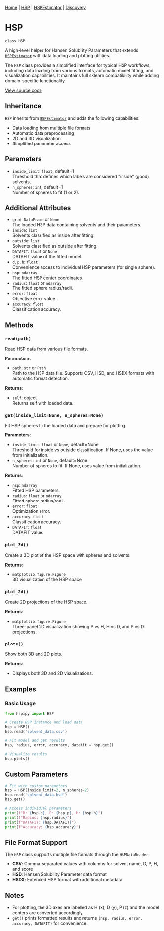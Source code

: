 [Home](index.md) | [HSP](HSP.md) | [HSPEstimator](HSPEstimator.md) | [Discovery](discovery.md)

# HSP

`class HSP`

A high-level helper for Hansen Solubility Parameters that extends [`HSPEstimator`](HSPEstimator.md) with data loading and plotting utilities.

The `HSP` class provides a simplified interface for typical HSP workflows, including data loading from various formats, automatic model fitting, and visualization capabilities. It maintains full sklearn compatibility while adding domain-specific functionality.

[View source code](https://github.com/Gnpd/HSPiPy/blob/main/hspipy/hsp.py)

## Inheritance

`HSP` inherits from [`HSPEstimator`](HSPEstimator.md) and adds the following capabilities:
- Data loading from multiple file formats
- Automatic data preprocessing
- 2D and 3D visualization
- Simplified parameter access

## Parameters

- `inside_limit`: `float`, default=1  
  Threshold that defines which labels are considered "inside" (good) solvents.
- `n_spheres`: `int`, default=1  
  Number of spheres to fit (1 or 2).

## Additional Attributes

- `grid`: `DataFrame` or `None`  
  The loaded HSP data containing solvents and their parameters.
- `inside`: `list`  
  Solvents classified as inside after fitting.
- `outside`: `list`  
  Solvents classified as outside after fitting.
- `DATAFIT`: `float` or `None`  
  DATAFIT value of the fitted model.
- `d`, `p`, `h`: `float`  
  Convenience access to individual HSP parameters (for single sphere).
- `hsp`: `ndarray`  
  The fitted HSP center coordinates.
- `radius`: `float` or `ndarray`  
  The fitted sphere radius/radii.
- `error`: `float`  
  Objective error value.
- `accuracy`: `float`  
  Classification accuracy.

## Methods

### `read(path)`

Read HSP data from various file formats.

**Parameters**:
- `path`: `str` or `Path`  
  Path to the HSP data file. Supports CSV, HSD, and HSDX formats with automatic format detection.

**Returns**:
- `self`: object  
  Returns self with loaded data.

### `get(inside_limit=None, n_spheres=None)`

Fit HSP spheres to the loaded data and prepare for plotting.

**Parameters**:
- `inside_limit`: `float` or `None`, default=None  
  Threshold for inside vs outside classification. If None, uses the value from initialization.
- `n_spheres`: `int` or `None`, default=None  
  Number of spheres to fit. If None, uses value from initialization.

**Returns**:
- `hsp`: `ndarray`  
  Fitted HSP parameters.
- `radius`: `float` or `ndarray`  
  Fitted sphere radius/radii.
- `error`: `float`  
  Optimization error.
- `accuracy`: `float`  
  Classification accuracy.
- `DATAFIT`: `float`  
  DATAFIT value.

### `plot_3d()`

Create a 3D plot of the HSP space with spheres and solvents.

**Returns**:
- `matplotlib.figure.Figure`  
  3D visualization of the HSP space.

### `plot_2d()`

Create 2D projections of the HSP space.

**Returns**:
- `matplotlib.figure.Figure`  
  Three-panel 2D visualization showing P vs H, H vs D, and P vs D projections.

### `plots()`

Show both 3D and 2D plots.

**Returns**:
- Displays both 3D and 2D visualizations.

## Examples

### Basic Usage

```python
from hspipy import HSP

# Create HSP instance and load data
hsp = HSP()
hsp.read('solvent_data.csv')

# Fit model and get results
hsp, radius, error, accuracy, datafit = hsp.get()

# Visualize results
hsp.plots()
```

## Custom Parameters

```python
# Fit with custom parameters
hsp = HSP(inside_limit=2, n_spheres=2)
hsp.read('solvent_data.hsd')
hsp.get()

# Access individual parameters
print(f"D: {hsp.d}, P: {hsp.p}, H: {hsp.h}")
print(f"Radius: {hsp.radius}")
print(f"DATAFIT: {hsp.DATAFIT}")
print(f"Accuracy: {hsp.accuracy}")

```

## File Format Support

The `HSP` class supports multiple file formats through the `HSPDataReader`:

- **CSV**: Comma-separated values with columns for solvent name, D, P, H, and score
- **HSD**: Hansen Solubility Parameter data format
- **HSDX**: Extended HSP format with additional metadata


## Notes

- For plotting, the 3D axes are labelled as H (x), D (y), P (z) and the model centers are converted accordingly.
- `get()` prints formatted results and returns `(hsp, radius, error, accuracy, DATAFIT)` for convenience.

